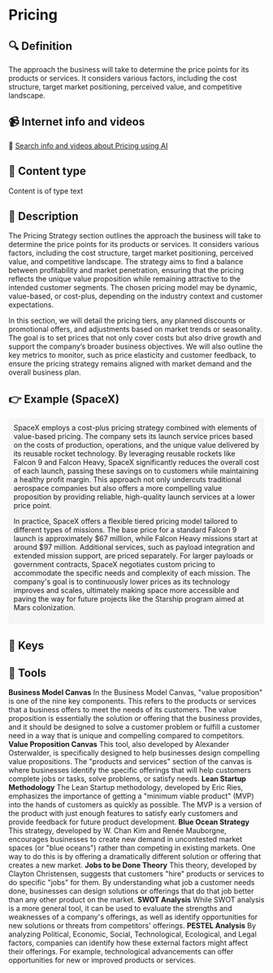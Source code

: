 
# Pricing


## 🔍 Definition
The approach the business will take to determine the price points for its products or services. It considers various factors, including the cost structure, target market positioning, perceived value, and competitive landscape.


## 📹 Internet info and videos
🤖 [Search info and videos about Pricing using AI](https://www.perplexity.ai/search?q=videos+about+Pricing:+the+products+or+services+that+a+business+model+provides+to+its+customers+to+fulfill+their+needs+or+solve+their+problems.
)

## 📰 Content type 
Content is of type text

## 📖 Description
The Pricing Strategy section outlines the approach the business will take to determine the price points for its products or services. It considers various factors, including the cost structure, target market positioning, perceived value, and competitive landscape. The strategy aims to find a balance between profitability and market penetration, ensuring that the pricing reflects the unique value proposition while remaining attractive to the intended customer segments. The chosen pricing model may be dynamic, value-based, or cost-plus, depending on the industry context and customer expectations.

In this section, we will detail the pricing tiers, any planned discounts or promotional offers, and adjustments based on market trends or seasonality. The goal is to set prices that not only cover costs but also drive growth and support the company’s broader business objectives. We will also outline the key metrics to monitor, such as price elasticity and customer feedback, to ensure the pricing strategy remains aligned with market demand and the overall business plan.

## 👉 Example (SpaceX)

<div style="background-color: #f5f5f5; padding: 10px;">SpaceX employs a cost-plus pricing strategy combined with elements of value-based pricing. The company sets its launch service prices based on the costs of production, operations, and the unique value delivered by its reusable rocket technology. By leveraging reusable rockets like Falcon 9 and Falcon Heavy, SpaceX significantly reduces the overall cost of each launch, passing these savings on to customers while maintaining a healthy profit margin. This approach not only undercuts traditional aerospace companies but also offers a more compelling value proposition by providing reliable, high-quality launch services at a lower price point.

In practice, SpaceX offers a flexible tiered pricing model tailored to different types of missions. The base price for a standard Falcon 9 launch is approximately $67 million, while Falcon Heavy missions start at around $97 million. Additional services, such as payload integration and extended mission support, are priced separately. For larger payloads or government contracts, SpaceX negotiates custom pricing to accommodate the specific needs and complexity of each mission. The company's goal is to continuously lower prices as its technology improves and scales, ultimately making space more accessible and paving the way for future projects like the Starship program aimed at Mars colonization.
</div>

## 🔑 Keys



## 🧰 Tools
**Business Model Canvas**
In the Business Model Canvas, "value proposition" is one of the nine key components. This refers to the products or services that a business offers to meet the needs of its customers. The value proposition is essentially the solution or offering that the business provides, and it should be designed to solve a customer problem or fulfill a customer need in a way that is unique and compelling compared to competitors.
**Value Proposition Canvas**
This tool, also developed by Alexander Osterwalder, is specifically designed to help businesses design compelling value propositions. The "products and services" section of the canvas is where businesses identify the specific offerings that will help customers complete jobs or tasks, solve problems, or satisfy needs.
**Lean Startup Methodology**
The Lean Startup methodology, developed by Eric Ries, emphasizes the importance of getting a "minimum viable product" (MVP) into the hands of customers as quickly as possible. The MVP is a version of the product with just enough features to satisfy early customers and provide feedback for future product development.
**Blue Ocean Strategy**
This strategy, developed by W. Chan Kim and Renée Mauborgne, encourages businesses to create new demand in uncontested market spaces (or "blue oceans") rather than competing in existing markets. One way to do this is by offering a dramatically different solution or offering that creates a new market.
**Jobs to be Done Theory**
This theory, developed by Clayton Christensen, suggests that customers "hire" products or services to do specific "jobs" for them. By understanding what job a customer needs done, businesses can design solutions or offerings that do that job better than any other product on the market.
**SWOT Analysis**
While SWOT analysis is a more general tool, it can be used to evaluate the strengths and weaknesses of a company's offerings, as well as identify opportunities for new solutions or threats from competitors' offerings.
**PESTEL Analysis**
By analyzing Political, Economic, Social, Technological, Ecological, and Legal factors, companies can identify how these external factors might affect their offerings. For example, technological advancements can offer opportunities for new or improved products or services.
